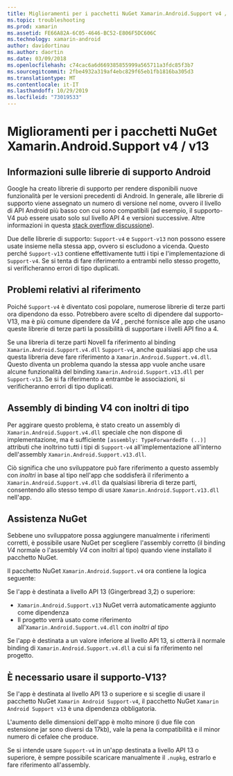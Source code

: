 ```yaml
---
title: Miglioramenti per i pacchetti NuGet Xamarin.Android.Support v4 / v13
ms.topic: troubleshooting
ms.prod: xamarin
ms.assetid: FE66A82A-6C05-4646-BC52-E806F5DC606C
ms.technology: xamarin-android
author: davidortinau
ms.author: daortin
ms.date: 03/09/2018
ms.openlocfilehash: c74cac6a6d669385855999a565711a3fdc85f3b7
ms.sourcegitcommit: 2fbe4932a319af4ebc829f65eb1fb1816ba305d3
ms.translationtype: MT
ms.contentlocale: it-IT
ms.lasthandoff: 10/29/2019
ms.locfileid: "73019533"
---
```

# <a name="smarter-xamarin-android-support-v4--v13-nuget-packages"></a>Miglioramenti per i pacchetti NuGet Xamarin.Android.Support v4 / v13

## <a name="about-the-android-support-libraries"></a>Informazioni sulle librerie di supporto Android

Google ha creato librerie di supporto per rendere disponibili nuove funzionalità per le versioni precedenti di Android. In generale, alle librerie di supporto viene assegnato un numero di versione nel nome, ovvero il livello di API Android più basso con cui sono compatibili (ad esempio, il supporto-V4 può essere usato solo sul livello API 4 e versioni successive. Altre informazioni in questa [stack overflow discussione](https://stackoverflow.com/questions/9926403/android-support-package-compatibility-library-use-v4-or-v13)). 

Due delle librerie di supporto: `Support-v4` e `Support-v13` non possono essere usate insieme nella stessa app, ovvero si escludono a vicenda. Questo perché `Support-v13` contiene effettivamente tutti i tipi e l'implementazione di `Support-v4`. Se si tenta di fare riferimento a entrambi nello stesso progetto, si verificheranno errori di tipo duplicati.

## <a name="problems-with-referencing"></a>Problemi relativi al riferimento

Poiché `Support-v4` è diventato così popolare, numerose librerie di terze parti ora dipendono da esso. Potrebbero avere scelto di dipendere dal supporto-V13, ma è più comune dipendere da _V4_ , perché fornisce alle app che usano queste librerie di terze parti la possibilità di supportare i livelli API fino a 4.

Se una libreria di terze parti Novell fa riferimento al binding `Xamarin.Android.Support.v4.dll` `Support-v4`, anche qualsiasi app che usa questa libreria deve fare riferimento a `Xamarin.Android.Support.v4.dll`. Questo diventa un problema quando la stessa app vuole anche usare alcune funzionalità del binding `Xamarin.Android.Support.v13.dll` per `Support-v13`. Se si fa riferimento a entrambe le associazioni, si verificheranno errori di tipo duplicati.

## <a name="type-forwarded-v4-binding-assembly"></a>Assembly di binding V4 con inoltri di tipo

Per aggirare questo problema, è stato creato un assembly di `Xamarin.Android.Support.v4.dll` speciale che non dispone di implementazione, ma è sufficiente `[assembly: TypeForwardedTo (..)]` attributi che inoltrino tutti i tipi di `Support-v4` all'implementazione all'interno dell'assembly `Xamarin.Android.Support.v13.dll`.

Ciò significa che uno sviluppatore può fare riferimento a questo assembly con _inoltri_ in base al tipo nell'app che soddisferà il riferimento a `Xamarin.Android.Support.v4.dll` da qualsiasi libreria di terze parti, consentendo allo stesso tempo di usare `Xamarin.Android.Support.v13.dll` nell'app.

## <a name="nuget-assistance"></a>Assistenza NuGet

Sebbene uno sviluppatore possa aggiungere manualmente i riferimenti corretti, è possibile usare NuGet per scegliere l'assembly corretto (il binding _V4_ normale o l'assembly _V4_ con inoltri al tipo) quando viene installato il pacchetto NuGet.

Il pacchetto NuGet `Xamarin.Android.Support.v4` ora contiene la logica seguente:

Se l'app è destinata a livello API 13 (Gingerbread 3,2) o superiore:

* `Xamarin.Android.Support.v13` NuGet verrà automaticamente aggiunto come dipendenza
* Il progetto verrà usato come riferimento all'`Xamarin.Android.Support.v4.dll` con _inoltri al tipo_

Se l'app è destinata a un valore inferiore al livello API 13, si otterrà il normale binding di `Xamarin.Android.Support.v4.dll` a cui si fa riferimento nel progetto.

## <a name="do-i-have-to-use-support-v13"></a>È necessario usare il supporto-V13?

Se l'app è destinata al livello API 13 o superiore e si sceglie di usare il pacchetto NuGet `Xamarin Android Support-v4`, il pacchetto NuGet `Xamarin Android Support v13` è una dipendenza obbligatoria.

L'aumento delle dimensioni dell'app è molto minore (i due file con estensione jar sono diversi da 17kb), vale la pena la compatibilità e il minor numero di cefalee che produce.

Se si intende usare `Support-v4` in un'app destinata a livello API 13 o superiore, è sempre possibile scaricare manualmente il `.nupkg`, estrarlo e fare riferimento all'assembly.
